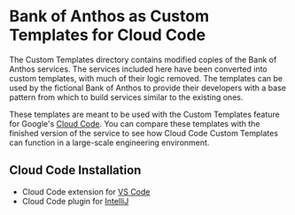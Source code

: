 # Bank of Anthos as Custom Templates for Cloud Code

The Custom Templates directory contains modified copies of the Bank of Anthos services. The services included here have been converted into custom templates, with much of their logic removed. The templates can be used by the fictional Bank of Anthos to provide their developers with a base pattern from which to build services similar to the existing ones.

These templates are meant to be used with the Custom Templates feature for Google's [Cloud Code](https://cloud.google.com/code). You can compare these templates with the finished version of the service to see how Cloud Code Custom Templates can function in a large-scale engineering environment.

## Cloud Code Installation
* Cloud Code extension for [VS Code](https://marketplace.visualstudio.com/items?itemName=GoogleCloudTools.cloudcode)
* Cloud Code plugin for [IntelliJ](https://plugins.jetbrains.com/plugin/8079-cloud-code)